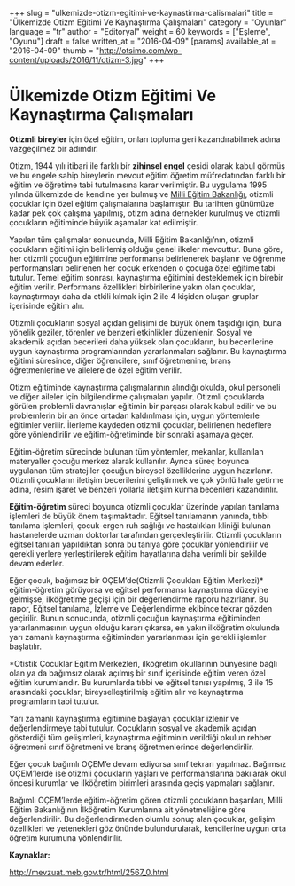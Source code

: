 +++
slug = "ulkemizde-otizm-egitimi-ve-kaynastirma-calismalari"
title = "Ülkemizde Otizm Eğitimi Ve Kaynaştırma Çalışmaları"
category = "Oyunlar"
language = "tr"
author = "Editoryal"
weight = 60
keywords = ["Eşleme", "Oyunu"]
draft = false
written_at = "2016-04-09"
[params]
available_at = "2016-04-09"
thumb = "http://otsimo.com/wp-content/uploads/2016/11/otizm-3.jpg"
+++


# Ülkemizde Otizm Eğitimi Ve Kaynaştırma Çalışmaları

**Otizmli bireyler** için özel eğitim, onları topluma geri kazandırabilmek adına vazgeçilmez bir adımdır.

Otizm, 1944 yılı itibari ile farklı bir **zihinsel engel** çeşidi olarak kabul görmüş ve bu engele sahip bireylerin mevcut eğitim öğretim müfredatından farklı bir eğitim ve öğretime tabi tutulmasına karar verilmiştir. Bu uygulama 1995 yılında ülkemizde de kendine yer bulmuş ve [Milli Eğitim Bakanlığı](http://www.meb.gov.tr/), otizmli çocuklar için özel eğitim çalışmalarına başlamıştır. Bu tarihten günümüze kadar pek çok çalışma yapılmış, otizm adına dernekler kurulmuş ve otizmli çocukların eğitiminde büyük aşamalar kat edilmiştir.

Yapılan tüm çalışmalar sonucunda, Milli Eğitim Bakanlığı’nın, otizmli çocukların eğitimi için belirlemiş olduğu genel ilkeler mevcuttur. Buna göre, her otizmli çocuğun eğitimine performansı belirlenerek başlanır ve öğrenme performansları belirlenen her çocuk erkenden o çocuğa özel eğitime tabi tutulur. Temel eğitim sonrası, kaynaştırma eğitimini desteklemek için birebir eğitim verilir. Performans özellikleri birbirilerine yakın olan çocuklar, kaynaştırmayı daha da etkili kılmak için 2 ile 4 kişiden oluşan gruplar içerisinde eğitim alır.

Otizmli çocukların sosyal açıdan gelişimi de büyük önem taşıdığı için, buna yönelik geziler, törenler ve benzeri etkinlikler düzenlenir. Sosyal ve akademik açıdan becerileri daha yüksek olan çocukların, bu becerilerine uygun kaynaştırma programlarından yararlanmaları sağlanır. Bu kaynaştırma eğitimi süresince, diğer öğrencilere, sınıf öğretmenine, branş öğretmenlerine ve ailelere de özel eğitim verilir.

Otizm eğitiminde kaynaştırma çalışmalarının alındığı okulda, okul personeli ve diğer aileler için bilgilendirme çalışmaları yapılır. Otizmli çocuklarda görülen problemli davranışlar eğitimin bir parçası olarak kabul edilir ve bu problemlerin bir an önce ortadan kaldırılması için, uygun yöntemlerle eğitimler verilir. İlerleme kaydeden otizmli çocuklar, belirlenen hedeflere göre yönlendirilir ve eğitim-öğretiminde bir sonraki aşamaya geçer.


Eğitim-öğretim sürecinde bulunan tüm yöntemler, mekanlar, kullanılan materyaller çocuğu merkez alarak kullanılır. Ayrıca süreç boyunca uygulanan tüm stratejiler çocuğun bireysel özelliklerine uygun hazırlanır. Otizmli çocukların iletişim becerilerini geliştirmek ve çok yönlü hale getirme adına, resim işaret ve benzeri yollarla iletişim kurma becerileri kazandırılır.

**Eğitim-öğretim** süreci boyunca otizmli çocuklar üzerinde yapılan tanılama işlemleri de büyük önem taşımaktadır. Eğitsel tanılamanın yanında, tıbbi tanılama işlemleri, çocuk-ergen ruh sağlığı ve hastalıkları kliniği bulunan hastanelerde uzman doktorlar tarafından gerçekleştirilir. Otizmli çocukların eğitsel tanıları yapıldıktan sonra bu tanıya göre çocuklar yönlendirilir ve gerekli yerlere yerleştirilerek eğitim hayatlarına daha verimli bir şekilde devam ederler.

Eğer çocuk, bağımsız bir OÇEM’de(Otizmli Çocukları Eğitim Merkezi)* eğitim-öğretim görüyorsa ve eğitsel performansı kaynaştırma düzeyine gelmişse, ilköğretime geçişi için bir değerlendirme raporu hazırlanır. Bu rapor, Eğitsel tanılama, İzleme ve Değerlendirme ekibince tekrar gözden geçirilir. Bunun sonucunda, otizmli çocuğun kaynaştırma eğitiminden yararlanmasının uygun olduğu kararı çıkarsa, en yakın ilköğretim okulunda yarı zamanlı kaynaştırma eğitiminden yararlanması için gerekli işlemler başlatılır.

*Otistik Çocuklar Eğitim Merkezleri, ilköğretim okullarının bünyesine bağlı olan ya da bağımsız olarak açılmış bir sınıf içerisinde eğitim veren özel eğitim kurumlarıdır. Bu kurumlarda tıbbi ve eğitsel tanısı yapılmış, 3 ile 15 arasındaki çocuklar; bireyselleştirilmiş eğitim alır ve kaynaştırma programların tabi tutulur.

Yarı zamanlı kaynaştırma eğitimine başlayan çocuklar izlenir ve değerlendirmeye tabi tutulur. Çocukların sosyal ve akademik açıdan gösterdiği tüm gelişimleri, kaynaştırma eğitiminin verildiği okulun rehber öğretmeni sınıf öğretmeni ve branş öğretmenlerince değerlendirilir.

Eğer çocuk bağımlı OÇEM’e devam ediyorsa sınıf tekrarı yapılmaz. Bağımsız OÇEM’lerde ise otizmli çocukların yaşları ve performanslarına bakılarak okul öncesi kurumlar ve ilköğretim birimleri arasında geçiş yapmaları sağlanır.

Bağımlı OÇEM’lerde eğitim-öğretim gören otizmli çocukların başarıları, Milli Eğitim Bakanlığının İlköğretim Kurumlarına ait yönetmeliğine göre değerlendirilir. Bu değerlendirmeden olumlu sonuç alan çocuklar, gelişim özellikleri ve yetenekleri göz önünde bulundurularak, kendilerine uygun orta öğretim kurumuna yönlendirilir.

**Kaynaklar:**

http://mevzuat.meb.gov.tr/html/2567_0.html
